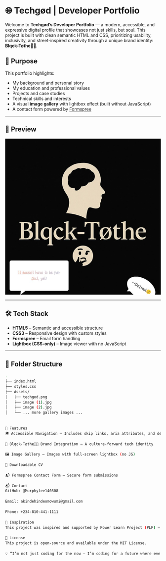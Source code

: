 # 🌐 Techgød | Developer Portfolio

Welcome to **Techgød’s Developer Portfolio** — a modern, accessible, and expressive digital profile that showcases not just skills, but soul. This project is built with clean semantic HTML and CSS, prioritizing usability, inclusivity, and street-inspired creativity through a unique brand identity: **Blqck-Tøthe🌚🤔**.

## 🎯 Purpose

This portfolio highlights:
- My background and personal story
- My education and professional values
- Projects and case studies
- Technical skills and interests
- A visual **image gallery** with lightbox effect (built without JavaScript)
- A contact form powered by [Formspree](https://formspree.io)

---

## 📸 Preview

![Preview](./Assets/image.jpg)

---

## 🛠 Tech Stack

- **HTML5** – Semantic and accessible structure
- **CSS3** – Responsive design with custom styles
- **Formspree** – Email form handling
- **Lightbox (CSS-only)** – Image viewer with no JavaScript

---

## 📂 Folder Structure

```bash
.
├── index.html
├── styles.css
├── Assets/
│   ├── techgod.png
│   ├── image (1).jpg
│   ├── image (2).jpg
│   └── ... more gallery images ...


🚀 Features
🌍 Accessible Navigation – Includes skip links, aria attributes, and descriptive landmarks

🧠 Blqck-Tøthe🌚🤔 Brand Integration – A culture-forward tech identity

🖼️ Image Gallery – Images with full-screen lightbox (no JS)

📄 Downloadable CV

📬 Formspree Contact Form – Secure form submissions

📬 Contact
GitHub: @Murphylee140808

Email: akindehindeomowumi@gmail.com

Phone: +234-810-441-1111

🧠 Inspiration
This project was inspired and supported by Power Learn Project (PLP) — a platform that empowers African youth to innovate and represent through tech.

📜 License
This project is open-source and available under the MIT License.

💡 “I’m not just coding for the now — I’m coding for a future where everyone feels seen.” – Techgød
